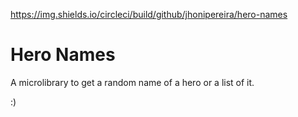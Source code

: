 https://img.shields.io/circleci/build/github/jhonipereira/hero-names

# Hero Names

A microlibrary to get a random name of a hero or a list of it. 

:)
